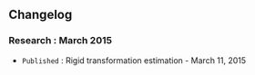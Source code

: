 ## Changelog

### Research : March 2015

- `Published` : Rigid transformation estimation - March 11, 2015
